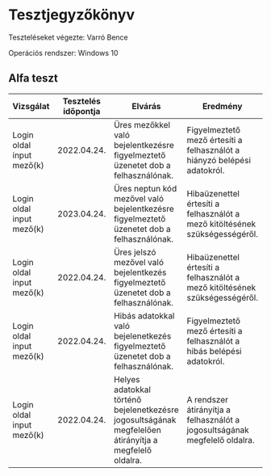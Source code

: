 # Tesztjegyzőkönyv

Teszteléseket végezte: Varró Bence

Operációs rendszer: Windows 10

## Alfa teszt

| Vizsgálat | Tesztelés időpontja | Elvárás | Eredmény | Hibák |
|---|---|---|---|---|
| Login oldal input mező(k) | 2022.04.24. | Üres mezőkkel való bejelentkezésre figyelmeztető üzenetet dob a felhasználónak. | Figyelmeztető mező értesíti a felhasználót a hiányzó belépési adatokról. | Figyelmeztető mező értesíti a felhasználót a hiányos belépési adatokról. | Nincs hiba. |
| Login oldal input mező(k) | 2023.04.24. | Üres neptun kód mezővel való bejelentkezésre figyelmeztető üzenetet dob a felhasználónak. | Hibaüzenettel értesíti a felhasználót a mező kitöltésének szükségességéről. | Figyelmeztető mező értesíti a felhasználót a hibás inputról. | Nincs hiba. |
| Login oldal input mező(k) | 2022.04.24. | Üres jelszó mezővel való bejelentkezés figyelmeztető üzenetet dob a felhasználónak. | Hibaüzenettel értesíti a felhasználót a mező kitöltésének szükségességéről. | Figyelmeztető mező értesíti a felhasználót a hibás inputról. | Nincs hiba. |
| Login oldal input mező(k) | 2022.04.24. | Hibás adatokkal való bejelenetkezés figyelmeztető üzenetet dob a felhasználónak. | Figyelmeztető mező értesíti a felhasználót a hibás belépési adatokról. | Nem működik a back-end, hibakódot dob a laravel. | Azonnali javítást igényel. |
| Login oldal input mező(k) | 2022.04.24. | Helyes adatokkal történő bejelenetkezésre jogosultságának megfelelően átirányítja a megfelelő oldalra. | A rendszer átirányítja a felhasználót a jogosultságának megfelelő oldalra. | Sikeresen bejelentkezteti a felhasználót, viszont nem a megfelelő oldalra | A megfelelő oldal elkészítése szükséges. |
